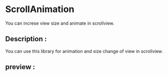 # ScrollAnimation
You can increse view size and animate in scrollview.

## Description :
You can use this library for animation and size change of view in scrollview.

## preview :

